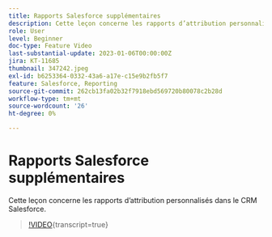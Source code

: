 ```yaml
---
title: Rapports Salesforce supplémentaires
description: Cette leçon concerne les rapports d’attribution personnalisés dans le CRM Salesforce.
role: User
level: Beginner
doc-type: Feature Video
last-substantial-update: 2023-01-06T00:00:00Z
jira: KT-11685
thumbnail: 347242.jpeg
exl-id: b6253364-0332-43a6-a17e-c15e9b2fb5f7
feature: Salesforce, Reporting
source-git-commit: 262cb13fa02b32f7918ebd569720b80078c2b28d
workflow-type: tm+mt
source-wordcount: '26'
ht-degree: 0%

---
```


# Rapports Salesforce supplémentaires

Cette leçon concerne les rapports d’attribution personnalisés dans le CRM Salesforce.

>[!VIDEO](https://video.tv.adobe.com/v/347242/?learn=on){transcript=true}
